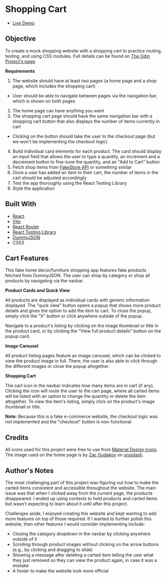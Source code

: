 # Shopping Cart

- [Live Demo](https://main--fanciful-dodol-d97c57.netlify.app/)

## Objective

To create a mock shopping website with a shopping cart to practice routing, testing, and using CSS modules. Full details can be found on [The Odin Project's page](https://www.theodinproject.com/lessons/node-path-react-new-shopping-cart).

**Requirements**

1. The website should have at least two pages (a home page and a shop page, which includes the shopping cart)
 - User should be able to navigate between pages via the navigation bar, which is shown on both pages
2. The home page can have anything you want
3. The shopping cart page should have the same navigation bar with a shopping cart button that also displays the number of items currently in cart
 - Clicking on the button should take the user to the checkout page (but we won't be implementing the checkout logic)
4. Build individual card elements for each product. The card should display an input field that allows the user to type a quantity, an increment and a decrement button to fine-tune the quantity, and an "Add to Cart" button
5. Fetch shop items from [FakeStore API](https://fakestoreapi.com/) or something similar
6. Once a user has added an item to their cart, the number of items in the cart should be adjusted accordingly
7. Test the app thoroughly using the React Testing Library
8. Style the application


## Built With

- [React](https://react.dev/)
- [Vite](https://vitejs.dev/)
- [React Router](https://reactrouter.com/en/6.17.0/start/tutorial)
- [React Testing Library](https://testing-library.com/)
- [DummyJSON](https://dummyjson.com/)
- CSS3

## Cart Features

This fake home decor/furniture shopping app features fake products fetched from DummyJSON. The user can shop by category or shop all products by navigating via the navbar.

**Product Cards and Quick View**

All products are displayed as individual cards with generic information displayed. The "quck view" button opens a popup that shows more product details and gives the option to add the item to cart. To close the popup, simply click the "X" button or click anywhere outside of the popup.

Navigate to a product's listing by clicking on the image thumbnail or title in the product card, or by clicking the "View full product details" button on the popup card.

**Image Carousel**

All product listing pages feature an image carousel, which can be clicked to view the product image in full. There, the user is also able to click through the different images or close the popup altogether.

**Shopping Cart**

The cart icon in the navbar indicates how many items are in cart (if any). Clicking the icon will route the user to the cart page, where all carted items will be listed with an option to change the quantity or delete the item altogether. To view the item's listing, simply click on the product's image thumbnail or title.

**Note:** Because this is a fake e-commerce website, the checkout logic was not implemented and the "checkout" button is non-functional

## Credits

All icons used for this project were free to use from [Material Design Icons](https://pictogrammers.com/library/mdi/). The image used on the home page is by [Zac Gudakov](https://unsplash.com/photos/white-and-brown-living-room-set-ztWpwTEx728) on [unsplash](https://unsplash.com/).

## Author's Notes

The most challenging part of this project was figuring out how to make the carted items consistent and accessible throughout the website. The main issue was that when I clicked away from the current page, the products disappeared. I ended up using contexts to hold products and carted items but wasn't expecting to learn about it until after this project.

Challenges aside, I enjoyed creating this website and kept wanting to add more features on top of those required. If I wanted to further polish this website, then other features I would consider implementing include:
- Closing the category dropdown in the navbar by clicking anywhere outside of it
- Scrolling through product images without clicking on the arrow buttons (e.g., by clicking and dragging to slide)
- Showing a message after deleting a carted item telling the user what they just removed so they can view the product again, in case it was a mistake
- A footer to make the website look more official

